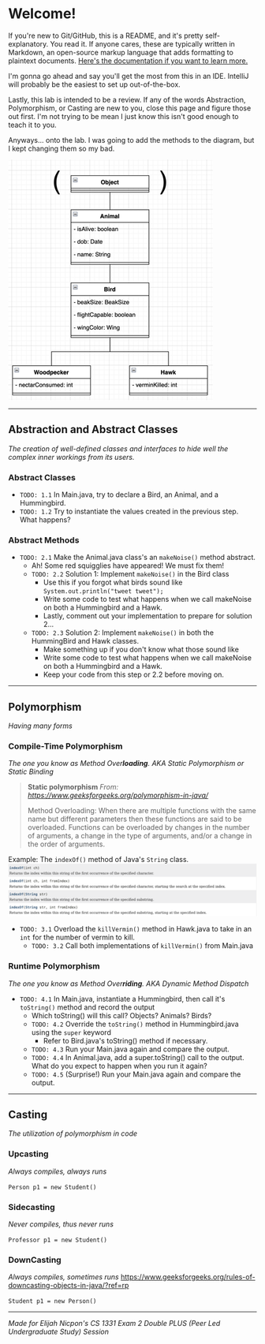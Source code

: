 # Welcome!
If you're new to Git/GitHub, this is a README, and it's pretty self-explanatory. You read it. If anyone cares, these are typically written in Markdown, an open-source markup language that adds formatting to plaintext documents. [Here's the documentation if you want to learn more.](https://www.markdownguide.org/cheat-sheet/)

I'm gonna go ahead and say you'll get the most from this in an IDE. IntelliJ will probably be the easiest to set up out-of-the-box.

Lastly, this lab is intended to be a review. If any of the words Abstraction, Polymorphism, or Casting are new to you, close this page and figure those out first.
I'm not trying to be mean I just know this isn't good enough to teach it to you. 

Anyways... onto the lab. I was going to add the methods to the diagram, but I kept changing them so my bad.


![img.png](img.png)

***
## Abstraction and Abstract Classes
*The creation of well-defined classes and interfaces to hide well the complex inner workings from its users.*

### Abstract Classes
- `TODO: 1.1` In Main.java, try to declare a Bird, an Animal, and a Hummingbird.
- `TODO: 1.2` Try to instantiate the values created in the previous step. What happens?

### Abstract Methods
- `TODO: 2.1` Make the Animal.java class's an `makeNoise()` method abstract.
  - Ah! Some red squigglies have appeared! We must fix them!
  - `TODO: 2.2` Solution 1: Implement `makeNoise()` in the Bird class
    - Use this if you forgot what birds sound like `System.out.println("tweet tweet");`
    - Write some code to test what happens when we call makeNoise on both a Hummingbird and a Hawk.
    - Lastly, comment out your implementation to prepare for solution 2...
  - `TODO: 2.3` Solution 2: Implement `makeNoise()` in both the HummingBird and Hawk classes.
    - Make something up if you don't know what those sound like
    - Write some code to test what happens when we call makeNoise on both a Hummingbird and a Hawk.
    - Keep your code from this step or 2.2 before moving on.

***
## Polymorphism
*Having many forms*
### Compile-Time Polymorphism
*The one you know as Method Over**loading**. AKA Static Polymorphism or Static Binding*
> **Static polymorphism** *From: https://www.geeksforgeeks.org/polymorphism-in-java/*
> 
> Method Overloading: When there are multiple functions with the same name but different parameters then these functions are said to be overloaded. Functions can be overloaded by changes in the number of arguments, a change in the type of arguments, and/or a change in the order of arguments.

Example: The `indexOf()` method of Java's `String` class. 
![img_1.png](img_1.png)

- `TODO: 3.1` Overload the `killVermin()` method in Hawk.java to take in an `int` for the number of vermin to kill.
  - `TODO: 3.2` Call both implementations of `killVermin()` from Main.java

### Runtime Polymorphism
*The one you know as Method Over**riding**. AKA Dynamic Method Dispatch*

- `TODO: 4.1` In Main.java, instantiate a Hummingbird, then call it's `toString()` method and record the output
    - Which toString() will this call? Objects? Animals? Birds?
  - `TODO: 4.2` Override the `toString()` method in Hummingbird.java using the `super` keyword
    - Refer to Bird.java's toString() method if necessary.
  - `TODO: 4.3` Run your Main.java again and compare the output.
  - `TODO: 4.4` In Animal.java, add a super.toString() call to the output. What do you expect to happen when you run it again?
  - `TODO: 4.5` (Surprise!) Run your Main.java again and compare the output.

***
## Casting
*The utilization of polymorphism in code*

### Upcasting
*Always compiles, always runs*

`Person p1 = new Student()`

### Sidecasting
*Never compiles, thus never runs*

`Professor p1 = new Student()`


### DownCasting
*Always compiles, sometimes runs*
https://www.geeksforgeeks.org/rules-of-downcasting-objects-in-java/?ref=rp


`Student p1 = new Person()`

***
*Made for Elijah Nicpon's CS 1331 Exam 2 Double PLUS (Peer Led Undergraduate Study) Session*